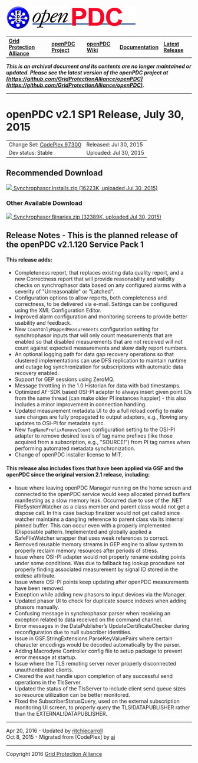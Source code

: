 [![The Open Source Phasor Data Concentrator](openPDC_Logo.png)](openPDC_Home.md "The Open Source Phasor Data Concentrator")

|   |   |   |   |   |
|---|---|---|---|---|
| **[Grid Protection Alliance](http://www.gridprotectionalliance.org "Grid Protection Alliance Home Page")** | **[openPDC Project](https://github.com/GridProtectionAlliance/openPDC "openPDC Project on GitHub")** | **[openPDC Wiki](https://github.com/GridProtectionAlliance/openPDC/wiki)** | **[Documentation](https://github.com/GridProtectionAlliance/openPDC/wiki/Documentation)** | **[Latest Release](https://github.com/GridProtectionAlliance/openPDC/releases "openPDC Releases Home Page")** |

***This is an archival document and its contents are no longer maintained or updated. Please see the latest version of the openPDC project at [https://github.com/GridProtectionAlliance/openPDC](https://github.com/GridProtectionAlliance/openPDC).***

---

# openPDC v2.1 SP1 Release, July 30, 2015

|   |   |
|---|---|
| Change Set: [CodePlex 97300](https://openpdc.codeplex.com/SourceControl/changeset/view/97300) | Released: Jul 30, 2015 |
| Dev status: Stable | Uploaded: Jul 30, 2015 |

## Recommended Download

[![](files/RuntimeBinary.gif) Synchrophasor.Installs.zip  (16223K, uploaded Jul 30, 2015)](http://openpdc.codeplex.com/downloads/get/1476243)

### Other Available Download

[![](files/RuntimeBinary.gif) Synchrophasor.Binaries.zip (32389K, uploaded Jul 30, 2015)](http://openpdc.codeplex.com/downloads/get/1476244)

## Release Notes - This is the planned release of the openPDC v2.1.120 Service Pack 1

#### This release adds:

- Completeness report, that replaces existing data quality report, and a new Correctness report that will provide reasonability and validity checks on synchrophasor data based on any configured alarms with a severity of "Unreasonable" or "Latched".
- Configuration options to allow reports, both completeness and correctness, to be delivered via e-mail. Settings can be configured using the XML Configuration Editor.
- Improved alarm configuration and monitoring screens to provide better usability and feedback.
- New `CountOnlyMappedMeasurements` configuration setting for synchrophasor inputs that will only count measurements that are enabled so that disabled measurements that are not received will not count against expected measurements and skew daily report numbers.
- An optional logging path for data gap recovery operations so that clustered implementations can use DFS replication to maintain runtime and outage log synchronization for subscriptions with automatic data recovery enabled.
- Support for GEP sessions using ZeroMQ.
- Message throttling in the 1.0 Historian for data with bad timestamps.
- Optimized AF-SDK based OSI-PI adapter to always insert given point IDs from the same thread (can make older PI instances happier) - this also includes a minor improvement in connection handling.
- Updated measurement metadata UI to do a full reload config to make sure changes are fully propagated to output adapters, e.g., flowing any updates to OSI-PI for metadata sync.
- New `TagNamePrefixRemoveCount` configuration setting to the OSI-PI adapter to remove desired levels of tag name prefixes (like those acquired from a subscription, e.g., "SOURCE!") from PI tag names when performing automated metadata synchronization.
- Change of openPDC installer license to MIT.

#### This release also includes fixes that have been applied via GSF and the openPDC since the original version 2.1 release, including:

- Issue where leaving openPDC Manager running on the home screen and connected to the openPDC service would keep allocated pinned buffers manifesting as a slow memory leak. Occurred due to use of the .NET FileSystemWatcher as a class member and parent class would not get a dispose call. In this case backup finalizer would not get called since watcher maintains a dangling reference to parent class via its internal pinned buffer. This can occur even with a properly implemented IDisposable pattern. Implemented and globally applied a  SafeFileWatcher wrapper that uses weak references to correct.
- Removed reusable memory streams in GEP engine to allow system to properly reclaim memory resources after periods of stress.
- Issue where OSI-PI adapter would not properly rename existing points under some conditions. Was due to fallback tag lookup procedure not properly finding associated measurement by signal ID stored in the  exdesc attribute.
- Issue where OSI-PI points keep updating after openPDC measurements have been removed.
- Exception while adding new phasors to input devices via the Manager.
- Updated phasor UI to check for duplicate source indexes when adding phasors manually.
- Confusing message in synchrophasor parser when receiving an exception related to data received on the command channel.
- Error messages in the DataPublisher’s  UpdateCertificateChecker during reconfiguration due to null subscriber identities.
- Issue in GSF.StringExtensions.ParseKeyValuePairs where certain character encodings would be decoded automatically by the parser.
- Adding Macrodyne Controller config file to setup package to prevent error message at startup.
- Issue where the TLS remoting server never properly disconnected unauthenticated clients.
- Cleared the wait handle upon completion of any successful send operations in the TlsServer.
- Updated the status of the TlsServer to include client send queue sizes so resource utilization can be better monitored.
- Fixed the SubscriberStatusQuery, used on the external subscription monitoring UI screen, to properly query the TLS!DATAPUBLISHER rather than the EXTERNAL!DATAPUBLISHER.

---

Apr 20, 2016 - Updated by [ritchiecarroll](https://github.com/ritchiecarroll)  
Oct 8, 2015 - Migrated from [CodePlex] by [aj](https://github.com/ajstadlin)

---

Copyright 2016 [Grid Protection Alliance](http://www.gridprotectionalliance.org)